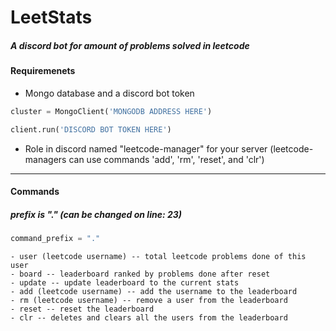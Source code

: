 # LeetStats
##### A discord bot for amount of problems solved in leetcode  
#### Requiremenets
- Mongo database and a discord bot token

```py
cluster = MongoClient('MONGODB ADDRESS HERE')
```
```py
client.run('DISCORD BOT TOKEN HERE')
```

- Role in discord named "leetcode-manager" for your server (leetcode-managers can use commands 'add', 'rm', 'reset', and 'clr')

---
#### Commands
##### prefix is "." (can be changed on line: 23)
```py 
command_prefix = "."
```
```
- user (leetcode username) -- total leetcode problems done of this user
- board -- leaderboard ranked by problems done after reset
- update -- update leaderboard to the current stats
- add (leetcode username) -- add the username to the leaderboard
- rm (leetcode username) -- remove a user from the leaderboard
- reset -- reset the leaderboard
- clr -- deletes and clears all the users from the leaderboard
```
